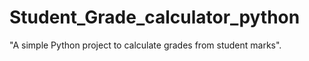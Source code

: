 # Student_Grade_calculator_python
"A simple Python project to calculate grades from student marks".
